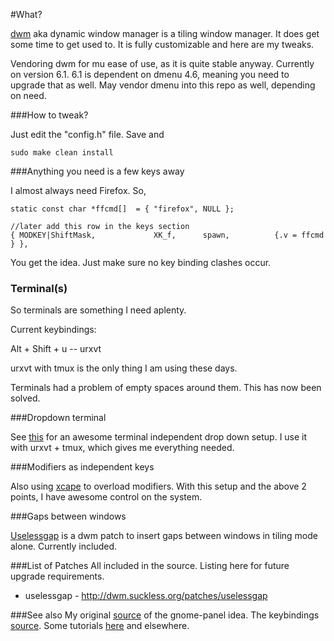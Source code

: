#What?

[dwm](http://dwm.suckless.org/) aka dynamic window manager is a tiling window manager. It does get some time to get used to. It is fully customizable and here are my tweaks.

Vendoring dwm for mu ease of use, as it is quite stable anyway. Currently on version 6.1. 6.1 is dependent on dmenu 4.6, meaning you need to upgrade that as well. May vendor dmenu into this repo as well, depending on need.

###How to tweak?

Just edit the "config.h" file. Save and

```
sudo make clean install
```

###Anything you need is a few keys away

I almost always need Firefox. So,

```
static const char *ffcmd[]  = { "firefox", NULL };

//later add this row in the keys section
{ MODKEY|ShiftMask,             XK_f,      spawn,          {.v = ffcmd } },
```

You get the idea. Just make sure no key binding clashes occur.

### Terminal(s)

So terminals are something I need aplenty.

Current keybindings:

Alt + Shift + u         -- urxvt 

urxvt with tmux is the only thing I am using these days.

Terminals had a problem of empty spaces around them. This has now been solved.

###Dropdown terminal

See [this](https://github.com/noctuid/tdrop) for an awesome terminal independent drop down setup. I use it with urxvt + tmux, which gives me everything needed.

###Modifiers as independent keys

Also using [xcape](https://github.com/alols/xcape) to overload modifiers. With this setup and the above 2 points, I have awesome control on the system.

###Gaps between windows

[Uselessgap](http://dwm.suckless.org/patches/uselessgap) is a dwm patch to insert gaps between windows in tiling mode alone. Currently included.

###List of Patches
All included in the source. Listing here for future upgrade requirements.

+ uselessgap - http://dwm.suckless.org/patches/uselessgap

###See also
My original [source](http://holymonkey.com/dwm-with-gnome-guide.html) of the gnome-panel idea.
The keybindings [source](http://srobb.net/dwm.html).
Some tutorials [here](http://forums.debian.net/viewtopic.php?f=16&t=65110) and elsewhere.
